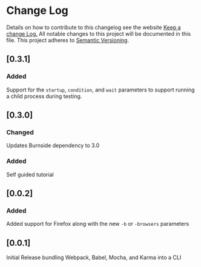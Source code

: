 # Change Log
Details on how to contribute to this changelog see the website
[Keep a change Log.](http://keepachangelog.com/) All notable changes to this project will be documented in this file.
This project adheres to [Semantic Versioning](http://semver.org/).

## [0.3.1]
### Added
Support for the `startup`, `condition`, and `wait` parameters to support running a child process during testing.

## [0.3.0]
### Changed
Updates Burnside dependency to 3.0
### Added
Self guided tutorial

## [0.0.2]
### Added
Added support for Firefox along with the new `-b` or `-browsers` parameters

## [0.0.1]
Initial Release bundling Webpack, Babel, Mocha, and Karma into a CLI
